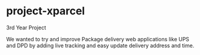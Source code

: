 # project-xparcel
3rd Year Project

We wanted to try and improve Package delivery web applications like UPS and DPD by adding live tracking and easy 
update delivery address and time.  
